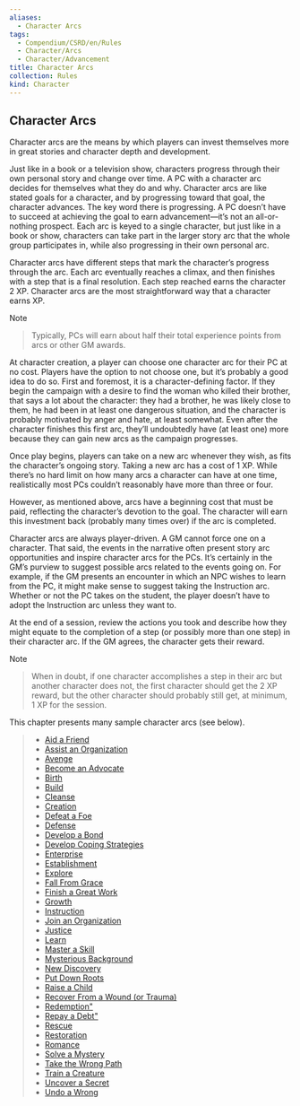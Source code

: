 ```yaml
---
aliases:
  - Character Arcs
tags:
  - Compendium/CSRD/en/Rules
  - Character/Arcs
  - Character/Advancement
title: Character Arcs
collection: Rules
kind: Character
---
```

## Character Arcs  
Character arcs are the means by which players can invest themselves more in great stories and character depth and development.  
  
Just like in a book or a television show, characters progress through their own personal story and change over time. A PC with a character arc decides for themselves what they do and why. Character arcs are like stated goals for a character, and by progressing toward that goal, the character advances. The key word there is progressing. A PC doesn’t have to succeed at achieving the goal to earn advancement—it’s not an all-or-nothing prospect. Each arc is keyed to a single character, but just like in a book or show, characters can take part in the larger story arc that the whole group participates in, while also progressing in their own personal arc.  
  
Character arcs have different steps that mark the character’s progress through the arc. Each arc eventually reaches a climax, and then finishes with a step that is a final resolution. Each step reached earns the character 2 XP. Character arcs are the most straightforward way that a character earns XP.   
>[!note]   
>Typically, PCs will earn about half their total experience points from arcs or other GM awards.  
  
At character creation, a player can choose one character arc for their PC at no cost. Players have the option to not choose one, but it’s probably a good idea to do so. First and foremost, it is a character-defining factor. If they begin the campaign with a desire to find the woman who killed their brother, that says a lot about the character: they had a brother, he was likely close to them, he had been in at least one dangerous situation, and the character is probably motivated by anger and hate, at least somewhat. Even after the character finishes this first arc, they’ll undoubtedly have (at least one) more because they can gain new arcs as the campaign progresses.   
  
Once play begins, players can take on a new arc whenever they wish, as fits the character’s ongoing story. Taking a new arc has a cost of 1 XP. While there’s no hard limit on how many arcs a character can have at one time, realistically most PCs couldn’t reasonably have more than three or four.  
  
However, as mentioned above, arcs have a beginning cost that must be paid, reflecting the character’s devotion to the goal. The character will earn this investment back (probably many times over) if the arc is completed.   
  
Character arcs are always player-driven. A GM cannot force one on a character. That said, the events in the narrative often present story arc opportunities and inspire character arcs for the PCs. It’s certainly in the GM’s purview to suggest possible arcs related to the events going on. For example, if the GM presents an encounter in which an NPC wishes to learn from the PC, it might make sense to suggest taking the Instruction arc. Whether or not the PC takes on the student, the player doesn’t have to adopt the Instruction arc unless they want to.  
  
At the end of a session, review the actions you took and describe how they might equate to the completion of a step (or possibly more than one step) in their character arc. If the GM agrees, the character gets their reward.  
>[!note]    
>When in doubt, if one character accomplishes a step in their arc but another character does not, the first character should get the 2 XP reward, but the other character should probably still get, at minimum, 1 XP for the session.  
  
This chapter presents many sample character arcs (see below).  
  
>  - [Aid a Friend](Aid-a-Friend.md)  
> - [Assist an Organization](Assist-an-Organization.md)  
> - [Avenge](Avenge.md)  
> - [Become an Advocate](Become-an-Advocate.md)  
> - [Birth](Birth.md)  
> - [Build](Build.md)  
> - [Cleanse](Cleanse.md)  
> - [Creation](Creation.md)  
> - [Defeat a Foe](Defeat-a-Foe.md)  
> - [Defense](Defense.md)  
> - [Develop a Bond](Develop-a-Bond.md)  
> - [Develop Coping Strategies](Develop-Coping-Strategies.md)  
> - [Enterprise](Enterprise.md)  
> - [Establishment](Establishment.md)  
> - [Explore](Explore.md)  
> - [Fall From Grace](Fall-From-Grace.md)  
> - [Finish a Great Work](Finish-a-Great-Work.md)  
> - [Growth](Growth.md)  
> - [Instruction](Instruction.md)  
> - [Join an Organization](Join-an-Organization.md)  
> - [Justice](Justice.md)  
> - [Learn](Learn.md)  
> - [Master a Skill](Master-a-Skill.md)  
> - [Mysterious Background](Mysterious-Background.md)  
> - [New Discovery](New-Discovery.md)  
> - [Put Down Roots](Put-Down-Roots.md)  
> - [Raise a Child](Raise-a-Child.md)  
> - [Recover From a Wound (or Trauma)](Recover-From-a-Wound-or-Trauma.md)  
> - [Redemption"](Redemption.md)  
> - [Repay a Debt"](Repay-a-Debt.md)  
> - [Rescue](Rescue.md)  
> - [Restoration](Restoration.md)  
> - [Romance](Romance.md)  
> - [Solve a Mystery](Solve-a-Mystery.md)  
> - [Take the Wrong Path](Take-the-Wrong-Path.md)  
> - [Train a Creature](Train-a-Creature.md)  
> - [Uncover a Secret](Uncover-a-Secret.md)  
> - [Undo a Wrong](Undo-a-Wrong.md)  
> 